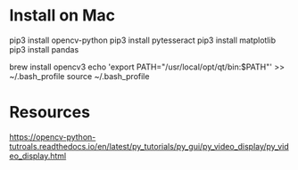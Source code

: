 

Install on Mac
==============

pip3 install opencv-python
pip3 install pytesseract
pip3 install matplotlib
pip3 install pandas

brew install opencv3
echo 'export PATH="/usr/local/opt/qt/bin:$PATH"' >> ~/.bash_profile
source ~/.bash_profile


Resources
=========

https://opencv-python-tutroals.readthedocs.io/en/latest/py_tutorials/py_gui/py_video_display/py_video_display.html


